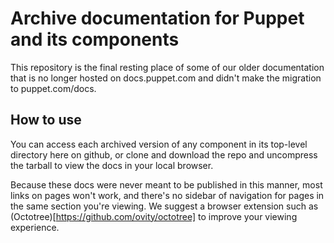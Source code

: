 # Archive documentation for Puppet and its components

This repository is the final resting place of some of our older documentation that is no longer hosted on docs.puppet.com and didn't make the migration to puppet.com/docs.

## How to use

You can access each archived version of any component in its top-level directory here on github, or clone and download the repo and uncompress the tarball to view the docs in your local browser.

Because these docs were never meant to be published in this manner, most links on pages won't work, and there's no sidebar of navigation for pages in the same section you're viewing. We suggest a browser extension such as (Octotree)[https://github.com/ovity/octotree] to improve your viewing experience.